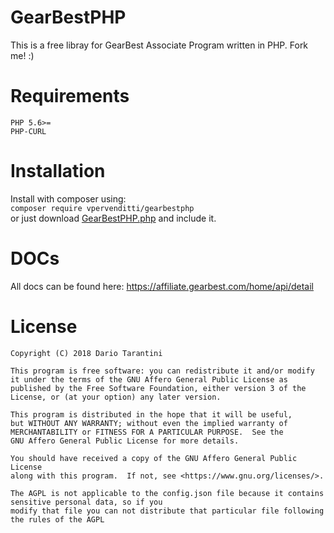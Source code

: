 # GearBestPHP

This is a free libray for GearBest Associate Program written in PHP. Fork me! :)

# Requirements
```
PHP 5.6>=
PHP-CURL
```
# Installation  
Install with composer using:  
`composer require vpervenditti/gearbestphp`  
or just download [GearBestPHP.php](./src/GearBestPHP.php) and include it.   
# DOCs  

All docs can be found here: https://affiliate.gearbest.com/home/api/detail

# License
```
Copyright (C) 2018 Dario Tarantini

This program is free software: you can redistribute it and/or modify
it under the terms of the GNU Affero General Public License as
published by the Free Software Foundation, either version 3 of the
License, or (at your option) any later version.

This program is distributed in the hope that it will be useful,
but WITHOUT ANY WARRANTY; without even the implied warranty of
MERCHANTABILITY or FITNESS FOR A PARTICULAR PURPOSE.  See the
GNU Affero General Public License for more details.

You should have received a copy of the GNU Affero General Public License
along with this program.  If not, see <https://www.gnu.org/licenses/>.

The AGPL is not applicable to the config.json file because it contains sensitive personal data, so if you 
modify that file you can not distribute that particular file following the rules of the AGPL
```
